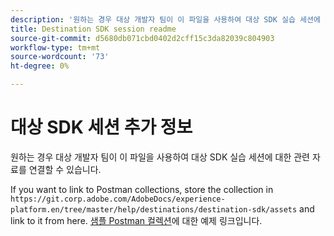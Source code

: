 ```yaml
---
description: '원하는 경우 대상 개발자 팀이 이 파일을 사용하여 대상 SDK 실습 세션에 대한 관련 자료를 연결할 수 있습니다.  '
title: Destination SDK session readme
source-git-commit: d5680db071cbd0402d2cff15c3da82039c804903
workflow-type: tm+mt
source-wordcount: '73'
ht-degree: 0%

---
```


# 대상 SDK 세션 추가 정보

원하는 경우 대상 개발자 팀이 이 파일을 사용하여 대상 SDK 실습 세션에 대한 관련 자료를 연결할 수 있습니다.

If you want to link to Postman collections, store the collection in `https://git.corp.adobe.com/AdobeDocs/experience-platform.en/tree/master/help/destinations/destination-sdk/assets` and link to it from here. [샘플 Postman 컬렉션](/help/destinations/destination-sdk/assets/sample-postman-collection.json)에 대한 예제 링크입니다.